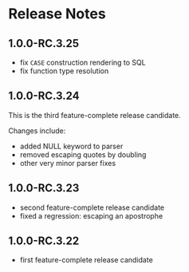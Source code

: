 Release Notes
=============

1.0.0-RC.3.25
-------------

- fix `CASE` construction rendering to SQL
- fix function type resolution

1.0.0-RC.3.24
-------------

This is the third feature-complete release candidate.

Changes include:

- added NULL keyword to parser
- removed escaping quotes by doubling
- other very minor parser fixes

1.0.0-RC.3.23
-------------

- second feature-complete release candidate
- fixed a regression: escaping an apostrophe

1.0.0-RC.3.22
-------------

- first feature-complete release candidate